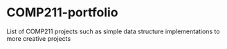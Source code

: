 # COMP211-portfolio
List of COMP211 projects such as simple data structure implementations to more creative projects
